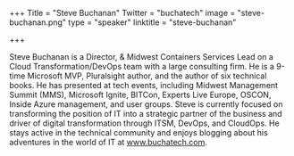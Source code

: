 +++
Title = "Steve Buchanan"
Twitter = "buchatech"
image = "steve-buchanan.png"
type = "speaker"
linktitle = "steve-buchanan"

+++

Steve Buchanan is a Director, & Midwest Containers Services Lead on a Cloud Transformation/DevOps team with a large consulting firm. He is a 9-time Microsoft MVP, Pluralsight author, and the author of six technical books. He has presented at tech events, including Midwest Management Summit (MMS), Microsoft Ignite, BITCon, Experts Live Europe, OSCON, Inside Azure management, and user groups. Steve is currently focused on transforming the position of IT into a strategic partner of the business and driver of digital transformation through ITSM, DevOps, and CloudOps. He stays active in the technical community and enjoys blogging about his adventures in the world of IT at www.buchatech.com.
